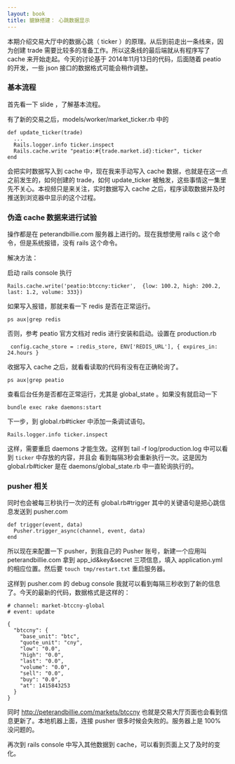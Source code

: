 ```yaml
---
layout: book
title: 貔貅搭建： 心跳数据显示
---
```


本期介绍交易大厅中的数据心跳（ ticker ）的原理。从后到前走出一条线来，因为创建 trade 需要比较多的准备工作。所以这条线的最后端就从有程序写了 cache 来开始走起。今天的讨论基于 2014年11月13日的代码，后面随着 peatio 的开发，一些 json 接口的数据格式可能会稍作调整。

### 基本流程
首先看一下 slide ，了解基本流程。

有了新的交易之后，models/worker/market_ticker.rb 中的

    def update_ticker(trade)
      ...
      Rails.logger.info ticker.inspect
      Rails.cache.write "peatio:#{trade.market.id}:ticker", ticker
    end

会把实时数据写入到 cache 中，现在我来手动写入 cache 数据，也就是在这一点之前发生的，如何创建的 trade，如何 update_ticker 被触发，这些事情这一集里先不关心。本视频只是来关注，实时数据写入 cache 之后，程序读取数据并及时推送到浏览器中显示的这个过程。

### 伪造 cache 数据来进行试验
操作都是在 peterandbillie.com 服务器上进行的。现在我想使用 rails c 这个命令，但是系统报错，没有 rails 这个命令。

解决方法：

启动  rails console 执行

    Rails.cache.write('peatio:btccny:ticker',  {low: 100.2, high: 200.2, last: 1.2, volume: 333})

如果写入报错，那就来看一下 redis 是否在正常运行。

    ps aux|grep redis

否则，参考 peatio 官方文档对 redis 进行安装和启动。设置在 production.rb

     config.cache_store = :redis_store, ENV['REDIS_URL'], { expires_in: 24.hours }

收据写入 cache 之后，就看看读取的代码有没有在正确轮询了。

    ps aux|grep peatio

查看后台任务是否都在正常运行，尤其是 global_state 。如果没有就启动一下

    bundle exec rake daemons:start

下一步，到 global.rb#ticker 中添加一条调试语句。

    Rails.logger.info ticker.inspect

这样，需要重启 daemons 才能生效。这样到 tail -f log/production.log 中可以看到 `ticker` 中存放的内容，并且会
看到每隔3秒会重新执行一次。这是因为 global.rb#ticker 是在 daemons/global_state.rb 中一直轮询执行的。


### pusher 相关

同时也会被每三秒执行一次的还有 global.rb#trigger 其中的关键语句是把心跳信息发送到 pusher.com

    def trigger(event, data)
      Pusher.trigger_async(channel, event, data)
    end

所以现在来配置一下 pusher，到我自己的 Pusher 账号，新建一个应用叫 peterandbillie.com 拿到 app_id&key&secret 三项信息，填入
application.yml 的相应位置。然后要 `touch tmp/restart.txt` 重启服务器。

这样到 pusher.com 的 debug console 我就可以看到每隔三秒收到了新的信息了。今天的最新的代码，数据格式是这样的：

    # channel: market-btccny-global
    # event: update

    {
      "btccny": {
        "base_unit": "btc",
        "quote_unit": "cny",
        "low": "0.0",
        "high": "0.0",
        "last": "0.0",
        "volume": "0.0",
        "sell": "0.0",
        "buy": "0.0",
        "at": 1415843253
      }
    }



同时 <http://peterandbillie.com/markets/btccny> 也就是交易大厅页面也会看到信息更新了。本地机器上面，连接 pusher 很多时候会失败的。服务器上是 100% 没问题的。

再次到 rails console 中写入其他数据到 cache，可以看到页面上又了及时的变化。


